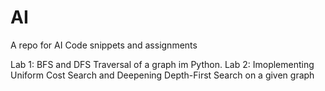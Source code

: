# AI

A repo for AI Code snippets and assignments

Lab 1: BFS and DFS Traversal of a graph im Python.
Lab 2: Imoplementing Uniform Cost Search and Deepening Depth-First Search on a given graph
